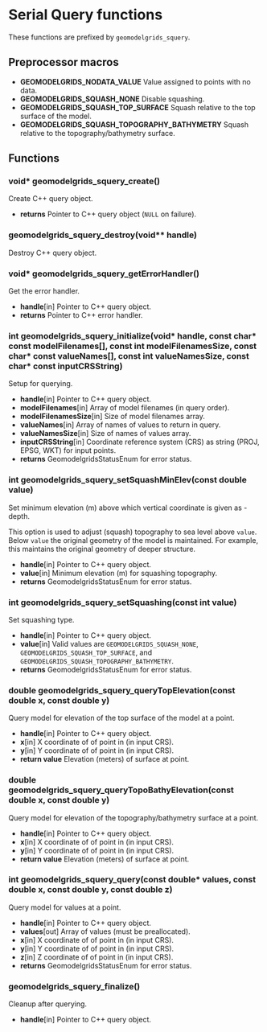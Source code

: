 # Serial Query functions

These functions are prefixed by `geomodelgrids_squery`.

## Preprocessor macros

- **GEOMODELGRIDS_NODATA_VALUE** Value assigned to points with no data.
- **GEOMODELGRIDS_SQUASH_NONE** Disable squashing.
- **GEOMODELGRIDS_SQUASH_TOP_SURFACE** Squash relative to the top surface of the model.
- **GEOMODELGRIDS_SQUASH_TOPOGRAPHY_BATHYMETRY** Squash relative to the topography/bathymetry surface.

## Functions

### void* geomodelgrids_squery_create()

Create C++ query object.

- **returns** Pointer to C++ query object (`NULL` on failure).


### geomodelgrids_squery_destroy(void** handle)

Destroy C++ query object.


### void* geomodelgrids_squery_getErrorHandler()

Get the error handler.

- **handle**[in] Pointer to C++ query object.
- **returns** Pointer to C++ error handler.


### int geomodelgrids_squery_initialize(void* handle, const char* const modelFilenames\[\], const int modelFilenamesSize, const char* const valueNames\[\], const int valueNamesSize, const char* const inputCRSString)

Setup for querying.

- **handle**[in] Pointer to C++ query object.
- **modelFilenames**[in] Array of model filenames (in query order).
- **modelFilenamesSize**[in] Size of model filenames array.
- **valueNames**[in] Array of names of values to return in query.
- **valueNamesSize**[in] Size of names of values array.
- **inputCRSString**[in] Coordinate reference system (CRS) as string (PROJ, EPSG, WKT) for input points.
- **returns** GeomodelgridsStatusEnum for error status.


### int geomodelgrids_squery_setSquashMinElev(const double value)

Set minimum elevation (m) above which vertical coordinate is given as -depth.

This option is used to adjust (squash) topography to sea level above `value`. Below `value` the original geometry of the model is maintained. For example, this maintains the original geometry of deeper structure.

- **handle**[in] Pointer to C++ query object.
- **value**[in] Minimum elevation (m) for squashing topography.
- **returns** GeomodelgridsStatusEnum for error status.


### int geomodelgrids_squery_setSquashing(const int value)

Set squashing type.

- **handle**[in] Pointer to C++ query object.
- **value**[in] Valid values are `GEOMODELGRIDS_SQUASH_NONE`, `GEOMODELGRIDS_SQUASH_TOP_SURFACE`, and `GEOMODELGRIDS_SQUASH_TOPOGRAPHY_BATHYMETRY`.
- **returns** GeomodelgridsStatusEnum for error status.


### double geomodelgrids_squery_queryTopElevation(const double x, const double y)

Query model for elevation of the top surface of the model at a point.

- **handle**[in] Pointer to C++ query object.
- **x**[in] X coordinate of of point in (in input CRS).
- **y**[in] Y coordinate of of point in (in input CRS).
- **return value** Elevation (meters) of surface at point.


### double geomodelgrids_squery_queryTopoBathyElevation(const double x, const double y)

Query model for elevation of the topography/bathymetry surface at a point.

- **handle**[in] Pointer to C++ query object.
- **x**[in] X coordinate of of point in (in input CRS).
- **y**[in] Y coordinate of of point in (in input CRS).
- **return value** Elevation (meters) of surface at point.


### int geomodelgrids_squery_query(const double* values, const double x, const double y, const double z)

Query model for values at a point.

- **handle**[in] Pointer to C++ query object.
- **values**[out] Array of values (must be preallocated).
- **x**[in] X coordinate of of point in (in input CRS).
- **y**[in] Y coordinate of of point in (in input CRS).
- **z**[in] Z coordinate of of point in (in input CRS).
- **returns** GeomodelgridsStatusEnum for error status.


### geomodelgrids_squery_finalize()

Cleanup after querying.

- **handle**[in] Pointer to C++ query object.
